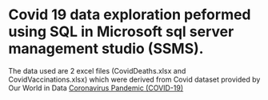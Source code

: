 # Covid 19 data exploration peformed using SQL in Microsoft sql server management studio (SSMS).
The data used are 2 excel files (CovidDeaths.xlsx and CovidVaccinations.xlsx) which were derived from Covid dataset provided by Our World in Data [Coronavirus Pandemic (COVID-19)]( https://ourworldindata.org/coronavirus)
